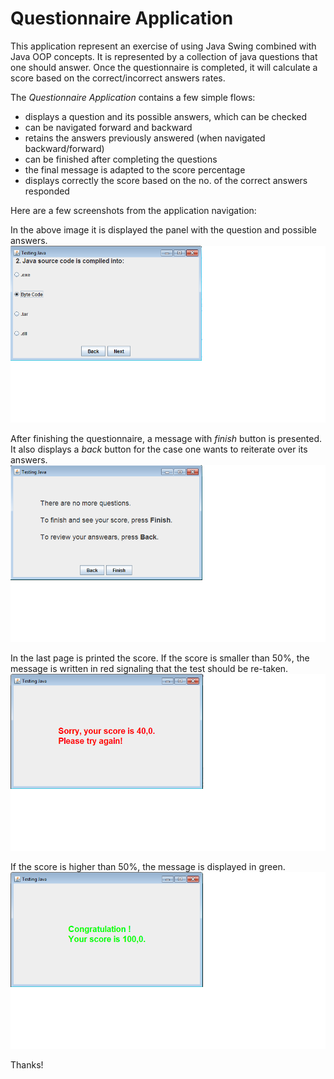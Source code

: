 # Questionnaire Application


This application represent an exercise of using Java Swing combined with Java OOP concepts.
It is represented by a collection of java questions that one should answer.
Once the questionnaire is completed, it will calculate a score based on the correct/incorrect answers rates.

The _*Questionnaire Application*_ contains a few simple flows:
* displays a question and its possible answers, which can be checked 
* can be navigated forward and backward
* retains the answers previously answered (when navigated backward/forward)
* can be finished after completing the questions
* the final message is adapted to the score percentage
* displays correctly the score based on the no. of the correct answers responded 


Here are a few screenshots from the application navigation: 

In the above image it is displayed the panel with the question and possible answers.
![Image_1](/images/image1.png)

After finishing the questionnaire, a message with *finish* button is presented.
It also displays a *back* button for the case one wants to reiterate over its answers.
![Image_2](/images/image2.png)

In the last page is printed the score.
If the score is smaller than 50%, the message is written in red signaling that the test should be re-taken.
![Image_3](/images/image3.png)

If the score is higher than 50%, the message is displayed in green.
![Image_4](/images/image4.png)

Thanks!
